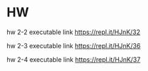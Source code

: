 # HW

hw 2-2 executable link
https://repl.it/HJnK/32

hw 2-3 executable link
https://repl.it/HJnK/36

hw 2-4 executable link
https://repl.it/HJnK/37

